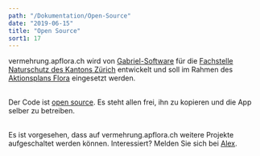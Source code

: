 ```yaml
---
path: "/Dokumentation/Open-Source"
date: "2019-06-15"
title: "Open Source"
sort1: 17
---
```


vermehrung.apflora.ch wird von [Gabriel-Software](//gabriel-software.ch) für die [Fachstelle Naturschutz des Kantons Zürich](//naturschutz.zh.ch) entwickelt und soll im Rahmen des [Aktionsplans Flora](//aln.zh.ch/internet/baudirektion/aln/de/naturschutz/artenfoerderung/ap_fl.html) eingesetzt werden.<br/><br/>

Der Code ist [open source](//github.com/barbalex/vermehrung/blob/master/LICENSE). Es steht allen frei, ihn zu kopieren und die App selber zu betreiben.<br/><br/>

Es ist vorgesehen, dass auf vermehrung.apflora.ch weitere Projekte aufgeschaltet werden können. Interessiert? Melden Sie sich bei [Alex](mailto:alex@gabriel-software.ch).